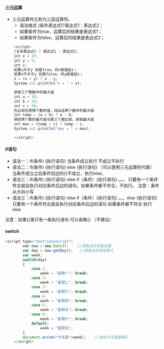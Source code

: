 #### 三元运算
- 三元运算符又称为三目运算符。      
	 - 语法格式   (条件表达式)?表达式1：表达式2；
	 - 如果条件为true，运算后的结果是表达式1；
	 - 如果条件为false，运算后的结果是表达式2；

```js
	<script>
	(关系表达式) ? 表达式1 : 表达式2;
	int x = 10;
	int y = 5;
	int z;
	如果x大于y 则是true，将x赋值给z；
	如果x不大于y 则是false，将y赋值给z；
	z = (x > y) ? x : y;
	System.out.println("x = " + x);

	获取三个整数中的最大值
	int a = 10;
	int b = 20;
	int c = 30;
	先比较任意两个数的值，找出这两个数中的最大值
	int temp = (a > b) ? a : b;
	用前两个数的最大值与第三个数比较，获取最大值
	int max = (temp > c) ? temp : c;
	System.out.println("max = " + max);

	</script>
```


#### if语句
- 语法一：if(条件) {执行语句}
当条件成立执行 不成立不执行
- 语法二：if(条件) {执行语句} else {执行语句} （可以使用三元运算符代替）
当条件成立之后条件后边的{}不成立，执行else。
- 语法三：if(条件) {执行语句} else if（条件）{执行语句} 。。。
只要有一个条件符合就会执行对应条件后边的语句，如果条件都不符合，不执行。
注意：条件从大向小写
- 语法三：if(条件) {执行语句} else if（条件）{执行语句} 。。。else {执行语句}
只要有一个条件符合就会执行对应条件后边的语句   如果条件都不符合 执行else

注意：如果{}里只有一条执行语句 可以省略{} （不建议）







#### switch
```js
<script type="text/javascript">
        var now = new Date();    //获取当天系统日期
        var day = now.getDay();   //获取当天是星期几
        var week;
        switch(day)
        {
            case 1:
                week = "星期一"; break;
            case 2:
                week = "星期二"; break;
            case 3:
                week = "星期三"; break;
            case 4:
                week = "星期四"; break;
            case 5:
                week = "星期五"; break;
            case 6:
                week = "星期六"; break;
            default:
                week = "星期日";
        }
        document.write("今天是"+week);    //输出今天是星期几
    </script>
```
